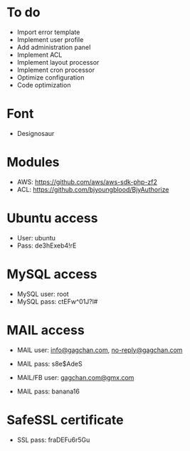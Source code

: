 To do
================================================================================
- Import error template
- Implement user profile
- Add administration panel
- Implement ACL
- Implement layout processor
- Implement cron processor
- Optimize configuration
- Code optimization

Font
================================================================================
- Designosaur

Modules
================================================================================
- AWS: https://github.com/aws/aws-sdk-php-zf2
- ACL: https://github.com/bjyoungblood/BjyAuthorize

Ubuntu access
================================================================================
- User: ubuntu
- Pass: de3hExeb4!rE

MySQL access
================================================================================
- MySQL user: root
- MySQL pass: ctEFw^01J?l#

MAIL access
================================================================================
- MAIL user: info@gagchan.com, no-reply@gagchan.com
- MAIL pass: s8e$AdeS

- MAIL/FB user: gagchan.com@gmx.com
- MAIL pass: banana16


SafeSSL certificate
================================================================================
- SSL pass: fraDEFu6r5Gu
